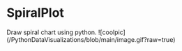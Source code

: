 # SpiralPlot
Draw spiral chart using python.
![coolpic] (/PythonDataVisualizations/blob/main/image.gif?raw=true)
